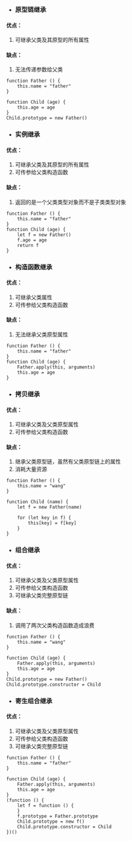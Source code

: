 - ### 原型链继承
#### 优点：
  1. 可继承父类及其原型的所有属性
#### 缺点：
  1. 无法传递参数给父类
```
function Father () {
    this.name = "father"
}

function Child (age) {
    this.age = age
}
Child.prototype = new Father()
```       


- ### 实例继承
#### 优点：
  1. 可继承父类及其原型的所有属性
  2. 可传参给父类构造函数
#### 缺点：
  1. 返回的是一个父类类型对象而不是子类类型对象
```
function Father () {
    this.name = "father"
}
function Child (age) {
    let f = new Father()
    f.age = age
    return f
}
```

- ### 构造函数继承  
#### 优点：
  1. 可继承父类属性
  2. 可传参给父类构造函数
#### 缺点：
  1. 无法继承父类原型属性
```
function Father () {
    this.name = "father"
}
function Child (age) {
    Father.apply(this, arguments)
    this.age = age
}
```

- ### 拷贝继承
#### 优点：
  1. 可继承父类及父类原型属性
  2. 可传参给父类构造函数
#### 缺点：
  1. 继承父类原型链，虽然有父类原型链上的属性
  2. 消耗大量资源
```
function Father () {
    this.name = "wang"
}

function Child (name) {
    let f = new Father(name)

    for (let key in f) {
        this[key] = f[key]
    }
}
```

- ### 组合继承
#### 优点：
  1. 可继承父类及父类原型属性
  2. 可传参给父类构造函数
  3. 可继承父类完整原型链
#### 缺点：
  1. 调用了两次父类构造函数造成浪费
```
function Father () {
    this.name = "wang"
}

function Child (age) {
    Father.apply(this, arguments)
    this.age = age
}
Child.prototype = new Father()
Child.prototype.constructor = Child
```

- ### 寄生组合继承
#### 优点：
  1. 可继承父类及父类原型属性
  2. 可传参给父类构造函数
  3. 可继承父类完整原型链
```
function Father () {
    this.name = "father"
}

function Child (age) {
    Father.apply(this, arguments)
    this.age = age
}
(function () {
    let f = function () {
    }
    f.prototype = Father.prototype
    Child.prototype = new f()
    Child.prototype.constructor = Child
})()
```
